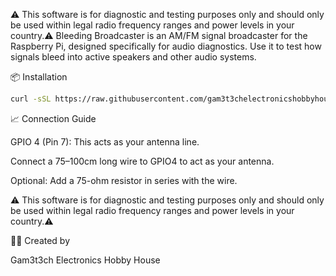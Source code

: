 ⚠️ This software is for diagnostic and testing purposes only and should only be used within legal radio frequency ranges and power levels in your country.⚠️
Bleeding Broadcaster is an AM/FM signal broadcaster for the Raspberry Pi, designed specifically for audio diagnostics. Use it to test how signals bleed into active speakers and other audio systems. 

📦 Installation

```bash
curl -sSL https://raw.githubusercontent.com/gam3t3chelectronicshobbyhouse/BleedingBroadcaster/main/install_bleeding_broadcaster.sh | bash
```

📈 Connection Guide

GPIO 4 (Pin 7): This acts as your antenna line.

Connect a 75–100cm long wire to GPIO4 to act as your antenna.

Optional: Add a 75-ohm resistor in series with the wire.

⚠️ This software is for diagnostic and testing purposes only and should only be used within legal radio frequency ranges and power levels in your country.⚠️


👨‍🔧 Created by

Gam3t3ch Electronics Hobby House

